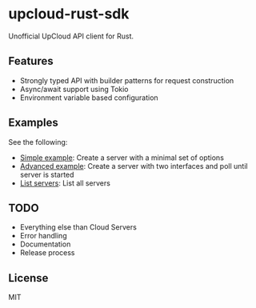 # upcloud-rust-sdk

Unofficial UpCloud API client for Rust.

## Features

- Strongly typed API with builder patterns for request construction
- Async/await support using Tokio
- Environment variable based configuration

## Examples

See the following:

- [Simple example](examples/server_create_simple.rs): Create a server with a minimal set of options
- [Advanced example](examples/server_create_advanced.rs): Create a server with two interfaces and poll until server is started
- [List servers](examples/server_list.rs): List all servers

## TODO

- Everything else than Cloud Servers
- Error handling
- Documentation
- Release process

## License

MIT